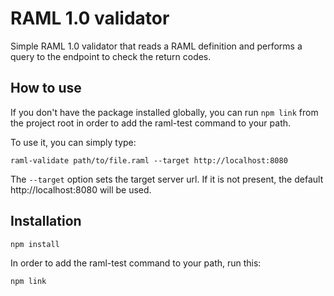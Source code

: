 # RAML 1.0 validator

Simple RAML 1.0 validator that reads a RAML definition and performs a query to the endpoint to check the return codes.

## How to use

If you don't have the package installed globally, you can run `npm link` from the project root in order to add the raml-test command to your path.

To use it, you can simply type:

```
raml-validate path/to/file.raml --target http://localhost:8080
```

The `--target` option sets the target server url. If it is not present, the default http://localhost:8080 will be used.

## Installation

```
npm install
```

In order to add the raml-test command to your path, run this:

```
npm link
```
